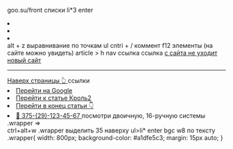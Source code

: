 goo.su/front
списки li*3 enter <li></li><li></li><li></li>
alt + z выравнивание
по точкам ul
cntri + / коммент
f12 элементы (на сайте можно увидеть)
article > h
nav ссылка
ссылка <a href="https:\\Google.com"> с сайта не уходит
<a href="https:\\Google.com" target="_blank"> новый сайт
<hr id="down">
<a href="#">
    Наверх страницы &#128070;
</a>
ссылки <li>
                <a href="https:\\Google.com">
                    Перейти на Google
                </a>
            </li>
            <li>
                <a href="#krol2">
                    Перейти к статье Кроль2
                </a>
            </li>
            <li>
                <a href="#down">
                    Перейти в конец статьи &#128071;
                </a>
            </li>
            <li>
                <a href=""tel:375291234567>
                    &#128276; 375-(29)-123-45-67
                </a>
посмотри двоичную, 16-ручную системы      
.wrapper =><div class="wrapper"></div> ctrl+alt+w .wrapper
выделить 35 наверху ul>li*  enter
bgc
 w8
по тексту .wrapper{
    width: 800px;
    background-color: #a1dfe5c3;
    margin: 15px auto;
}
